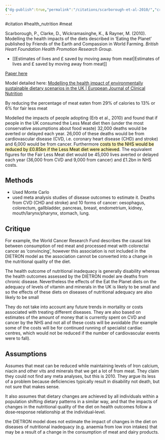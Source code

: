 ```yaml
---
{"dg-publish":true,"permalink":"/citations/scarborough-et-al-2010/","created":"2025-10-23T17:42:46.597+01:00","updated":"2025-10-23T18:06:08.948+01:00"}
---
```


#citation #health_nutrition #meat 

Scarborough, P., Clarke, D., Wickramasinghe, K., & Rayner, M. (2010). Modelling the health impacts of the diets described in ‘Eating the Planet’ published by Friends of the Earth and Compassion in World Farming. _British Heart Foundation Health Promotion Research Group_.

- [[Estimates of lives and £ saved by moving away from meat\|Estimates of lives and £ saved by moving away from meat]]

[Paper here](https://www.ndph.ox.ac.uk/food-ncd/files/about/modelling-health-impacts.pdf)

Model detailed here: [Modelling the health impact of environmentally sustainable dietary scenarios in the UK | European Journal of Clinical Nutrition](https://www.nature.com/articles/ejcn201234)

By reducing the percentage of meat eaten from 29% of calories to 13% or 6% for fair less meat

Modelled the impacts of people adopting (Erb et al., 2010) and found that if people in the UK consumed the Less Meat diet then (under the most conservative assumptions about food waste) 32,000 deaths would be averted or delayed each year. 26,000 of these deaths would be from cardiovascular disease (CVD, i.e. coronary heart disease (CHD) and stroke) and 6,000 would be from cancer. Furthermore <mark style="background: #FFF3A3A6;">costs to the NHS would be reduced by £0.85bn if the Less Meat diet were achieved</mark>. The equivalent figures for the Fair Less Meat diet would be 45,000 lives averted or delayed each year (36,000 from CVD and 9,000 from cancer) and £1.2bn in NHS costs.

## Methods
- Used Monte Carlo
- used meta analysis studies of disease outcomes to estimate it. Deaths from CVD (CHD and stroke) and 10 forms of cancer: oesophagus, colorectum, gallbladder, pancreas, breast, endometrium, kidney, mouth/larynx/pharynx, stomach, lung.

## Critique
For example, the World Cancer Research Fund describes the causal link between consumption of red meat and processed meat with colorectal cancer as ‘convincing’, however this association is not included in the DIETRON model as the association cannot be converted into a change in the nutritional quality of the diet.

The health outcome of nutritional inadequacy is generally disability whereas the health outcomes assessed by the DIETRON model are deaths from chronic disease. Nevertheless the effects of the Eat the Planet diets on the adequacy
of levels of vitamin and minerals in the UK is likely to be small and so the effects of these diets on diseases of nutritional adequacy are also likely to be small 

They do not take into account any future trends in mortality or costs associated with treating different diseases. They are also based on estimates of the amount of money that is currently spent on CVD and cancer by the NHS and not all of these costs will be avoidable (for example some of the costs will be for continued running of specialist cardiac centres, which would not be reduced if the number of cardiovascular events were to fall).
## Assumptions
Assumes that meat can be reduced while maintaining levels of Iron calcium, niacin and other vits and minerals that we get a lot of from meat. They claim they could not find any meta analyses, but this is 2010. They argue its less of a problem because deficiencies typically result in disability not death, but not sure that makes sense.

It also assumes that dietary changes are achieved by all individuals within a population shifting dietary patterns in a similar way, and that the impacts of changes in the nutritional quality of the diet on health outcomes follow a dose‐response relationship at the individual‐level.

the DIETRON model does not estimate the impact of changes in the diet on
diseases of nutritional inadequacy (e.g. anaemia from low iron intakes) that may be a result of a
change in the consumption of meat and dairy products.